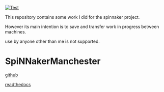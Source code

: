 [![Test](https://img.shields.io/badge/test__badge-This%20is%20a%20test-orange)](https://example.com)

This repository contains some work I did for the spinnaker project.

However its main intention is to save and transfer work in progress between machines.

use by anyone other than me is not supported.

SpiNNakerManchester
===================
[github](https://github.com/SpiNNakerManchester)

[readthedocs](http://spinnakermanchester.readthedocs.io)

